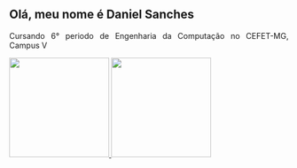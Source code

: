 ## Olá, meu nome é Daniel Sanches
<div align="justify">
  <p>Cursando 6° periodo de Engenharia da Computação no CEFET-MG, Campus V<p>
</div

<div align="center">
  <a href="https://github.com/danieldiv">
  <img height="180em" src="https://github-readme-stats.vercel.app/api?username=danieldiv&show_icons=true&theme=dark&include_all_commits=true&count_private=true"/>
  <img height="180em" src="https://github-readme-stats.vercel.app/api/top-langs/?username=danieldiv&layout=compact&langs_count=7&theme=dark"/>
</div>
